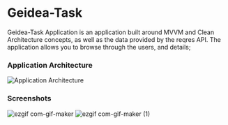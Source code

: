# Geidea-Task
Geidea-Task Application is an application built around MVVM and Clean Architecture concepts, as well as the data provided by the reqres API. The application allows you to browse through the users, and details; 

### Application Architecture
![Application Architecture](https://github.com/arthur3486/android-mvvm/blob/master/app_architecture.png)

### Screenshots

 ![ezgif com-gif-maker](https://user-images.githubusercontent.com/91029246/197889353-32ff555d-6979-488a-aa11-5d539d41377e.png)
![ezgif com-gif-maker (1)](https://user-images.githubusercontent.com/91029246/197889511-f3a6c4d6-82f1-48ef-a057-f0de74a79811.png)
